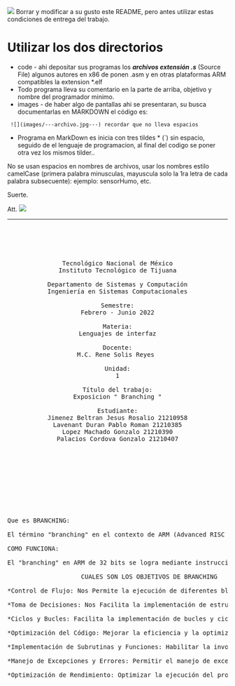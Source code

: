 ![](https://static.vecteezy.com/system/resources/thumbnails/019/638/944/small/blue-globe-with-technology-elements-png.png)
Borrar y modificar a su gusto este README, pero antes utilizar estas condiciones de entrega del trabajo.

# Utilizar los dos directorios

- code  - ahi depositar sus programas los ***archivos extensión *.s****  (Source File) algunos autores en x86 de ponen .asm y en otras plataformas ARM compatibles la extension *.elf
- Todo programa lleva su comentario en la parte de arriba, objetivo y nombre del programador minimo.
- images  - de haber algo de pantallas ahi se presentaran, su busca documentarlas en MARKDOWN el código es:

``` ![](images/---archivo.jpg---) recordar que no lleva espacios```



- Programa en MarkDown es inicia con tres tildes * (`) sin espacio, seguido de el lenguaje de programacion, al final del codigo se poner otra vez los mismos tilder..

No se usan espacios en nombres de archivos, usar los nombres estilo camelCase (primera palabra minusculas, mayuscula solo la 1ra letra de cada palabra subsecuente):  ejemplo: sensorHumo, etc.

Suerte.

Att. ![](https://img.icons8.com/color/2x/docker.png)

------

<pre>

	<p align=center>

Tecnológico Nacional de México
Instituto Tecnológico de Tijuana

Departamento de Sistemas y Computación
Ingeniería en Sistemas Computacionales

Semestre:
Febrero - Junio 2022

Materia:
Lenguajes de interfaz

Docente:
M.C. Rene Solis Reyes 

Unidad:
1

Título del trabajo:
Exposicion " Branching "

Estudiante:
Jimenez Beltran Jesus Rosalio 21210958
Lavenant Duran Pablo Roman 21210385
Lopez Machado Gonzalo 21210390
Palacios Cordova Gonzalo 21210407

	</p>

</pre>

<pre>

	<p align=left>

Que es BRANCHING:
	
El término "branching" en el contexto de ARM (Advanced RISC Machine) de 32 bits se refiere a una operación fundamental que implica cambiar el flujo de ejecución de un programa a una dirección de memoria diferente, generalmente condicionada por alguna evaluación de una condición específica. Este mecanismo es esencial para el control de flujo y la ejecución de programas de manera efectiva. A continuación, proporcionaremos información detallada sobre cómo funciona, su importancia y ejemplos relevantes de "branching" en ARM de 32 bits.

COMO FUNCIONA:

El "branching" en ARM de 32 bits se logra mediante instrucciones específicas diseñadas para cambiar la secuencia de ejecución del programa. Estas instrucciones se basan en condiciones y se llaman "branch instructions". Cuando se encuentra una instrucción de salto condicional, se evalúa una condición (por ejemplo, igualdad, menor que, etc.) utilizando los registros del procesador. Dependiendo del resultado de esta evaluación, se decide si se ejecutará el salto a la nueva dirección de memoria o si se continuará con la ejecución normal.

					CUALES SON LOS OBJETIVOS DE BRANCHING
		
*Control de Flujo: Nos Permite la ejecución de diferentes bloques de código en función de ciertas condiciones, como valores de registros, banderas o resultados de operaciones.
		
*Toma de Decisiones: Nos Facilita la implementación de estructuras de control de flujo, como if-else y switch-case, para permitir la toma de decisiones basadas en condiciones específicas.
		
*Ciclos y Bucles: Facilita la implementación de bucles y ciclos, permitiendo que el programa repita un conjunto de instrucciones mientras se cumplan ciertas condiciones.
		
*Optimización del Código: Mejorar la eficiencia y la optimización del código al evitar ejecuciones innecesarias o repetitivas de instrucciones.
		
*Implementación de Subrutinas y Funciones: Habilitar la invocación y el retorno de funciones, permitiendo la modularidad del código y el reuso de bloques de código.
		
*Manejo de Excepciones y Errores: Permitir el manejo de excepciones, interrupciones y errores, redirigiendo la ejecución a rutinas de manejo específicas.
		
*Optimización de Rendimiento: Optimizar la ejecución del programa al saltar directamente a secciones relevantes de código, evitando la ejecución lineal y mejorando el rendimiento.

	</p>

</pre>
